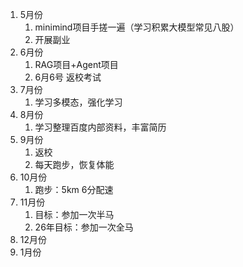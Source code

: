 
1. 5月份
	1. minimind项目手搓一遍（学习积累大模型常见八股）
	2. 开展副业
2. 6月份
	1. RAG项目+Agent项目
	2. 6月6号 返校考试
3. 7月份
	1. 学习多模态，强化学习
4. 8月份
	1. 学习整理百度内部资料，丰富简历
5. 9月份
	1. 返校
	2. 每天跑步，恢复体能
6. 10月份
	1. 跑步：5km 6分配速
7. 11月份
	1. 目标：参加一次半马
	2. 26年目标：参加一次全马
8. 12月份
9. 1月份



